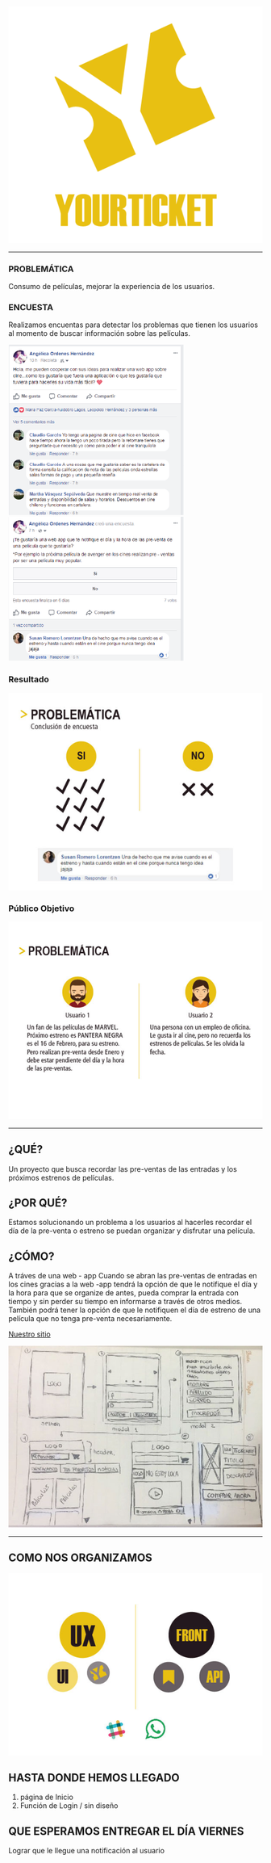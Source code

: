 ﻿![Yourticket Logo](/assetes/img-readme/log-app-01.png)
***
### **PROBLEMÁTICA**

Consumo de películas, mejorar la experiencia de los usuarios.


### ENCUESTA

Realizamos encuentas para detectar los problemas que tienen los usuarios al momento de buscar información sobre las películas. 

![Yourticket Logo](/assetes/img-readme/pantallazo-1-01.png) 
![Yourticket Logo](/assetes/img-readme/pantallazo-2-01.png)

### Resultado

![Yourticket Logo](/assetes/img-readme/pantallazo-3-01.jpg) 

### Público Objetivo

![Yourticket Logo](/assetes/img-readme/pantallazo-4-01.jpg) 

***
## ¿QUÉ?

Un proyecto que busca recordar las pre-ventas de las entradas y los próximos estrenos de películas.

## ¿POR QUÉ?

Estamos solucionando un problema a los usuarios al hacerles recordar el día de la pre-venta o estreno se puedan organizar y disfrutar una película.

## ¿CÓMO?

A tráves de una web - app
Cuando se abran las pre-ventas de entradas en los cines gracias a la web -app tendrá la opción de que le notifique el día y la hora para que se organize de antes, pueda comprar la entrada con tiempo y sin perder su tiempo en informarse a través de otros medios. 
También podrá tener la opción de que le notifiquen el día de estreno de una película que no tenga pre-venta necesariamente.

[Nuestro sitio](https://www.google.com)

![Yourticket Logo](/assetes/img-readme/pantallazo-5-01.jpg)

***
## COMO NOS ORGANIZAMOS 

![Yourticket Logo](/assetes/img-readme/pantallazo-6-01.jpg)

## HASTA DONDE HEMOS LLEGADO

1. página de Inicio
2. Función de Login / sin diseño

## QUE ESPERAMOS ENTREGAR EL DÍA VIERNES

Lograr que le llegue una notificación al usuario
 
